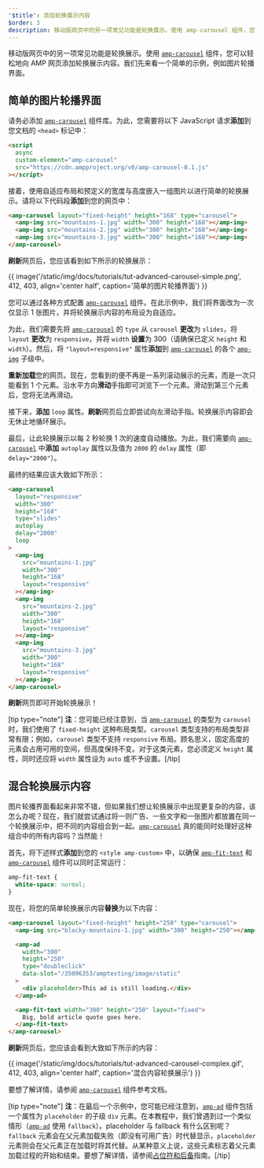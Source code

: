 ```yaml
---
'$title': 添加轮换展示内容
$order: 3
description: 移动版网页中的另一项常见功能是轮换展示。使用 amp-carousel 组件，您可以轻松地向 AMP 网页添加轮换展示内容。
---
```


移动版网页中的另一项常见功能是轮换展示。使用 [`amp-carousel`](../../../../documentation/components/reference/amp-carousel.md) 组件，您可以轻松地向 AMP 网页添加轮换展示内容。我们先来看一个简单的示例，例如图片轮播界面。

## 简单的图片轮播界面

请务必添加 [`amp-carousel`](../../../../documentation/components/reference/amp-carousel.md) 组件库。为此，您需要将以下 JavaScript 请求**添加**到您文档的 `<head>` 标记中：

```html
<script
  async
  custom-element="amp-carousel"
  src="https://cdn.ampproject.org/v0/amp-carousel-0.1.js"
></script>
```

接着，使用自适应布局和预定义的宽度与高度嵌入一组图片以进行简单的轮换展示。请将以下代码段**添加**到您的网页中：

```html
<amp-carousel layout="fixed-height" height="168" type="carousel">
  <amp-img src="mountains-1.jpg" width="300" height="168"></amp-img>
  <amp-img src="mountains-2.jpg" width="300" height="168"></amp-img>
  <amp-img src="mountains-3.jpg" width="300" height="168"></amp-img>
</amp-carousel>
```

**刷新**网页后，您应该看到如下所示的轮换展示：

{{ image('/static/img/docs/tutorials/tut-advanced-carousel-simple.png', 412, 403, align='center half', caption='简单的图片轮播界面') }}

您可以通过各种方式配置 [`amp-carousel`](../../../../documentation/components/reference/amp-carousel.md) 组件。在此示例中，我们将界面改为一次仅显示 1 张图片，并将轮换展示内容的布局设为自适应。

为此，我们需要先将 [`amp-carousel`](../../../../documentation/components/reference/amp-carousel.md) 的 `type` 从 `carousel` **更改**为 `slides`，将 `layout` **更改**为 `responsive`，并将 `width` **设置**为 300（请确保已定义 `height` 和 `width`）。然后，将 `"layout=responsive"` 属性**添加**到 [`amp-carousel`](../../../../documentation/components/reference/amp-carousel.md) 的各个 [`amp-img`](../../../../documentation/components/reference/amp-img.md) 子级中。

**重新加载**您的网页。现在，您看到的便不再是一系列滚动展示的元素，而是一次只能看到 1 个元素。沿水平方向**滑动**手指即可浏览下一个元素。滑动到第三个元素后，您将无法再滑动。

接下来，**添加** `loop` 属性。**刷新**网页后立即尝试向左滑动手指。轮换展示内容即会无休止地循环展示。

最后，让此轮换展示以每 2 秒轮换 1 次的速度自动播放。为此，我们需要向 [`amp-carousel`](../../../../documentation/components/reference/amp-carousel.md) 中**添加** `autoplay` 属性以及值为 `2000` 的 `delay` 属性（即 `delay="2000"`）。

最终的结果应该大致如下所示：

```html
<amp-carousel
  layout="responsive"
  width="300"
  height="168"
  type="slides"
  autoplay
  delay="2000"
  loop
>
  <amp-img
    src="mountains-1.jpg"
    width="300"
    height="168"
    layout="responsive"
  ></amp-img>
  <amp-img
    src="mountains-2.jpg"
    width="300"
    height="168"
    layout="responsive"
  ></amp-img>
  <amp-img
    src="mountains-3.jpg"
    width="300"
    height="168"
    layout="responsive"
  ></amp-img>
</amp-carousel>
```

**刷新**网页即可开始轮换展示！

[tip type="note"] <strong>注</strong>：您可能已经注意到，当 [`amp-carousel`](../../../../documentation/components/reference/amp-carousel.md) 的类型为 `carousel` 时，我们使用了 `fixed-height` 这种布局类型。`carousel` 类型支持的布局类型非常有限；例如，`carousel` 类型不支持 `responsive` 布局。顾名思义，固定高度的元素会占用可用的空间，但高度保持不变。对于这类元素，您必须定义 `height` 属性，同时还应将 `width` 属性设为 `auto` 或不予设置。[/tip]

## 混合轮换展示内容

图片轮播界面看起来非常不错，但如果我们想让轮换展示中出现更复杂的内容，该怎么办呢？现在，我们就尝试通过将一则广告、一些文字和一张图片都放置在同一个轮换展示中，把不同的内容组合到一起。[`amp-carousel`](../../../../documentation/components/reference/amp-carousel.md) 真的能同时处理好这种组合中的所有内容吗？当然能！

首先，将下述样式**添加**到您的 `<style amp-custom>` 中，以确保 [`amp-fit-text`](../../../../documentation/components/reference/amp-fit-text.md) 和 [`amp-carousel`](../../../../documentation/components/reference/amp-carousel.md) 组件可以同时正常运行：

```css
amp-fit-text {
  white-space: normal;
}
```

现在，将您的简单轮换展示内容**替换**为以下内容：

```html
<amp-carousel layout="fixed-height" height="250" type="carousel">
  <amp-img src="blocky-mountains-1.jpg" width="300" height="250"></amp-img>

  <amp-ad
    width="300"
    height="250"
    type="doubleclick"
    data-slot="/35096353/amptesting/image/static"
  >
    <div placeholder>This ad is still loading.</div>
  </amp-ad>

  <amp-fit-text width="300" height="250" layout="fixed">
    Big, bold article quote goes here.
  </amp-fit-text>
</amp-carousel>
```

**刷新**网页后，您应该会看到大致如下所示的内容：

{{ image('/static/img/docs/tutorials/tut-advanced-carousel-complex.gif', 412, 403, align='center half', caption='混合内容轮换展示') }}

要想了解详情，请参阅 [`amp-carousel`](../../../../documentation/components/reference/amp-carousel.md) 组件参考文档。

[tip type="note"] <strong>注</strong>：在最后一个示例中，您可能已经注意到，[`amp-ad`](../../../../documentation/components/reference/amp-ad.md) 组件包括一个属性为 `placeholder` 的子级 `div` 元素。在本教程中，我们曾遇到过一个类似情形（[`amp-ad`](../../../../documentation/components/reference/amp-ad.md) 使用 `fallback`）。placeholder 与 fallback 有什么区别呢？`fallback` 元素会在父元素加载失败（即没有可用广告）时代替显示，`placeholder` 元素则会在父元素正在加载时将其代替。从某种意义上说，这些元素标志着父元素加载过程的开始和结束。要想了解详情，请参阅[占位符和后备](../../../../documentation/guides-and-tutorials/develop/style_and_layout/placeholders.md)指南。[/tip]
